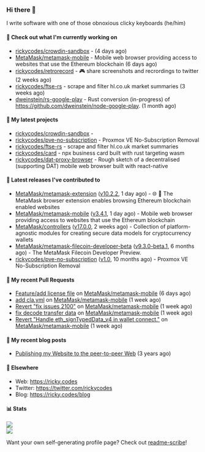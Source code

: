 ### Hi there 👋

I write software with one of those obnoxious clicky keyboards (he/him) 

#### 👀 Check out what I'm currently working on

- [rickycodes/crowdin-sandbox](https://github.com/rickycodes/crowdin-sandbox) -  (4 days ago)
- [MetaMask/metamask-mobile](https://github.com/MetaMask/metamask-mobile) - Mobile web browser providing access to websites that use the Ethereum blockchain (6 days ago)
- [rickycodes/retrorecord](https://github.com/rickycodes/retrorecord) - 🎮 share screenshots and recrordings to twitter (2 weeks ago)
- [rickycodes/ftse-rs](https://github.com/rickycodes/ftse-rs) - scrape and filter hl.co.uk market summaries (3 weeks ago)
- [dweinstein/rs-google-play](https://github.com/dweinstein/rs-google-play) - Rust conversion (in-progress) of https://github.com/dweinstein/node-google-play. (1 month ago)

#### 🌱 My latest projects

- [rickycodes/crowdin-sandbox](https://github.com/rickycodes/crowdin-sandbox) - 
- [rickycodes/pve-no-subscription](https://github.com/rickycodes/pve-no-subscription) - Proxmox VE No-Subscription Removal
- [rickycodes/ftse-rs](https://github.com/rickycodes/ftse-rs) - scrape and filter hl.co.uk market summaries
- [rickycodes/card](https://github.com/rickycodes/card) - npx business card built with rust targeting wasm
- [rickycodes/dat-proxy-browser](https://github.com/rickycodes/dat-proxy-browser) - Rough sketch of a decentralised (supporting DAT) mobile web browser built with react-native

#### 🔭 Latest releases I've contributed to

- [MetaMask/metamask-extension](https://github.com/MetaMask/metamask-extension) ([v10.2.2](https://github.com/MetaMask/metamask-extension/releases/tag/v10.2.2), 1 day ago) - :globe_with_meridians: :electric_plug: The MetaMask browser extension enables browsing Ethereum blockchain enabled websites
- [MetaMask/metamask-mobile](https://github.com/MetaMask/metamask-mobile) ([v3.4.1](https://github.com/MetaMask/metamask-mobile/releases/tag/v3.4.1), 1 day ago) - Mobile web browser providing access to websites that use the Ethereum blockchain
- [MetaMask/controllers](https://github.com/MetaMask/controllers) ([v17.0.0](https://github.com/MetaMask/controllers/releases/tag/v17.0.0), 2 weeks ago) - Collection of platform-agnostic modules for creating secure data models for cryptocurrency wallets
- [MetaMask/metamask-filecoin-developer-beta](https://github.com/MetaMask/metamask-filecoin-developer-beta) ([v9.3.0-beta.1](https://github.com/MetaMask/metamask-filecoin-developer-beta/releases/tag/v9.3.0-beta.1), 6 months ago) - The MetaMask Filecoin Developer Preview.
- [rickycodes/pve-no-subscription](https://github.com/rickycodes/pve-no-subscription) ([v1.0](https://github.com/rickycodes/pve-no-subscription/releases/tag/v1.0), 10 months ago) - Proxmox VE No-Subscription Removal

#### 🔨 My recent Pull Requests

- [Feature/add license file](https://github.com/MetaMask/metamask-mobile/pull/3254) on [MetaMask/metamask-mobile](https://github.com/MetaMask/metamask-mobile) (6 days ago)
- [add cla.yml](https://github.com/MetaMask/metamask-mobile/pull/3251) on [MetaMask/metamask-mobile](https://github.com/MetaMask/metamask-mobile) (1 week ago)
- [Revert &#34;fix issues 2100&#34;](https://github.com/MetaMask/metamask-mobile/pull/3248) on [MetaMask/metamask-mobile](https://github.com/MetaMask/metamask-mobile) (1 week ago)
- [fix decode transfer data](https://github.com/MetaMask/metamask-mobile/pull/3243) on [MetaMask/metamask-mobile](https://github.com/MetaMask/metamask-mobile) (1 week ago)
- [Revert &#34;Handle eth_signTypedData_v4 in wallet connect.&#34;](https://github.com/MetaMask/metamask-mobile/pull/3238) on [MetaMask/metamask-mobile](https://github.com/MetaMask/metamask-mobile) (1 week ago)

#### 📜 My recent blog posts

- [Publishing my Website to the peer-to-peer Web](//ricky.codes/blog/posts/publishing-to-the-peer-to-peer-web/) (3 years ago)

#### 🔗 Elsewhere

- Web: https://ricky.codes
- Twitter: https://twitter.com/rickycodes
- Blog: https://ricky.codes/blog

#### 📊 Stats

<p>
<img src='https://github-readme-stats.vercel.app/api?username=rickycodes&show_icons=true&theme=dark&icon_color=eee' /><br />
<img src='https://github-readme-stats.vercel.app/api/top-langs/?username=rickycodes&theme=dark' />
</p>

Want your own self-generating profile page? Check out [readme-scribe](https://github.com/muesli/readme-scribe)!
